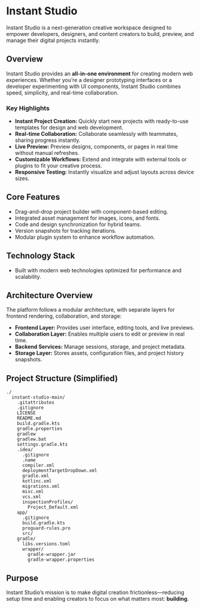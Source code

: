 # Instant Studio

Instant Studio is a next-generation creative workspace designed to empower developers, designers, and content creators to build, preview, and manage their digital projects instantly.

## Overview

Instant Studio provides an **all-in-one environment** for creating modern web experiences. Whether you’re a designer prototyping interfaces or a developer experimenting with UI components, Instant Studio combines speed, simplicity, and real-time collaboration.

### Key Highlights
- **Instant Project Creation:** Quickly start new projects with ready-to-use templates for design and web development.
- **Real-time Collaboration:** Collaborate seamlessly with teammates, sharing progress instantly.
- **Live Preview:** Preview designs, components, or pages in real time without manual refreshes.
- **Customizable Workflows:** Extend and integrate with external tools or plugins to fit your creative process.
- **Responsive Testing:** Instantly visualize and adjust layouts across device sizes.

## Core Features
- Drag-and-drop project builder with component-based editing.
- Integrated asset management for images, icons, and fonts.
- Code and design synchronization for hybrid teams.
- Version snapshots for tracking iterations.
- Modular plugin system to enhance workflow automation.

## Technology Stack
- Built with modern web technologies optimized for performance and scalability.


## Architecture Overview
The platform follows a modular architecture, with separate layers for frontend rendering, collaboration, and storage:
- **Frontend Layer:** Provides user interface, editing tools, and live previews.
- **Collaboration Layer:** Enables multiple users to edit or preview in real time.
- **Backend Services:** Manage sessions, storage, and project metadata.
- **Storage Layer:** Stores assets, configuration files, and project history snapshots.

## Project Structure (Simplified)
```
./
  instant-studio-main/
    .gitattributes
    .gitignore
    LICENSE
    README.md
    build.gradle.kts
    gradle.properties
    gradlew
    gradlew.bat
    settings.gradle.kts
    .idea/
      .gitignore
      .name
      compiler.xml
      deploymentTargetDropDown.xml
      gradle.xml
      kotlinc.xml
      migrations.xml
      misc.xml
      vcs.xml
      inspectionProfiles/
        Project_Default.xml
    app/
      .gitignore
      build.gradle.kts
      proguard-rules.pro
      src/
    gradle/
      libs.versions.toml
      wrapper/
        gradle-wrapper.jar
        gradle-wrapper.properties
```

## Purpose
Instant Studio’s mission is to make digital creation frictionless—reducing setup time and enabling creators to focus on what matters most: **building**.

